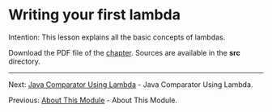 # Writing your first lambda

Intention: This lesson explains all the basic concepts of lambdas.

Download the PDF file of the [chapter](chapter_2.pdf). Sources are available in the <b>src</b> directory. 


<hr>

Next: [Java Comparator Using Lambda](chapter_3.md "Java Comparator Using Lambda") - Java Comparator Using Lambda.

Previous: [About This Module](chapter_1.md "About This Module") - About This Module.